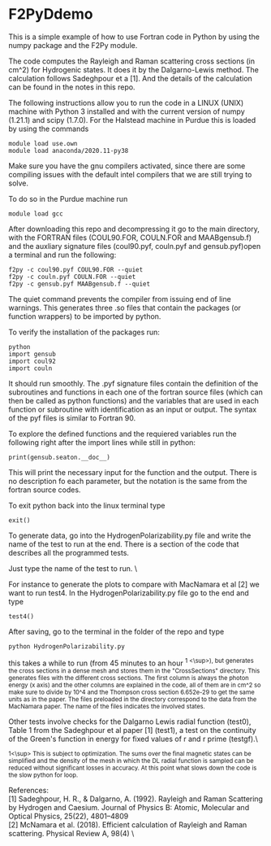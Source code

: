 # F2PyDdemo
This is a simple example of how to use Fortran code in Python by using the numpy package and the F2Py module.

The code computes the Rayleigh and Raman scattering cross sections (in cm^2) for Hydrogenic states. It does it by the Dalgarno-Lewis method. The calculation follows Sadeghpour et a [1]. And the details of the calculation can be found in the notes in this repo.

The following instructions allow you to run the code in a LINUX (UNIX) machine with Python 3 installed and with the current version of numpy (1.21.1) and scipy (1.7.0).
For the Halstead machine in Purdue this is loaded by using the commands 

```
module load use.own
module load anaconda/2020.11-py38
```
Make sure you have the gnu compilers activated, since there are some compiling issues with the default intel compilers that we are still trying to solve. 

To do so in the Purdue machine run

```
module load gcc
```

After downloading this repo and decompressing it go to the main directory, with the FORTRAN files (COUL90.FOR, COULN.FOR and MAABgensub.f) and the auxliary signature files (coul90.pyf, couln.pyf and gensub.pyf)open a terminal and run the following:

```
f2py -c coul90.pyf COUL90.FOR --quiet
f2py -c couln.pyf COULN.FOR --quiet
f2py -c gensub.pyf MAABgensub.f --quiet
```

The quiet command prevents the compiler from issuing end of line warnings. This generates three .so files that contain the packages (or function wrappers) to be imported by python.

To verify the installation of the packages run:

```
python
import gensub
import coul92
import couln
```

It should run smoothly. The .pyf signature files contain the definition of the subroutines and functions in each one of the fortran source files (which can then be called as python functions) and the variables that are used in each function or subroutine with identification as an input or output. The syntax of the pyf files is similar to Fortran 90. 

To explore the defined functions and the requiered variables run the following right after the import lines while still in python:

```
print(gensub.seaton.__doc__)
```

This will print the necessary input for the function and the output. There is no description fo each parameter, but the notation is the same from the fortran source codes. 

To exit python back into the linux terminal type 

```
exit()
```

To generate data, go into the HydrogenPolarizability.py file and write the name of the test to run at the end. There is a section of the code that describes all the programmed tests.

Just type the name of the test to run. \

For instance to generate the plots to compare with MacNamara et al [2] we want to run test4. In the HydrogenPolarizability.py file go to the end and type 

```
test4()
```

After saving, go to the terminal in the folder of the repo and type 

```
python HydrogenPolarizability.py
```
this takes a while to run (from 45 minutes to an hour <sup> 1 <\sup>), but generates the cross sections in a dense mesh and stores them in the "CrossSections" directory. This generates files with the different cross sections. The first column is always the photon energy (x axis) and the other columns are explained in the code, all of them are in cm^2 so make sure to divide by 10^4 and the Thompson cross section 6.652e-29 to get the same units as in the paper. The files preloaded in the directory correspond to the data from the MacNamara paper. The name of the files indicates the involved states. 

Other tests involve checks for the Dalgarno Lewis radial function (test0), Table 1 from the Sadeghpour et al paper [1] (test1), a test on the continuity of the Green's function in energy for fixed values of r and r prime (testgf).\

<sup>1<\sup> This is subject to optimization. The sums over the final magnetic states can be simplified and the density of the mesh in which the DL radial function is sampled can be reduced without significant losses in accuracy. At this point what slows down the code is the slow python for loop. 
  
  
  
References:\
[1] Sadeghpour, H. R., & Dalgarno, A. (1992). Rayleigh and Raman Scattering by Hydrogen and Caesium. Journal of Physics B: Atomic, Molecular and Optical Physics, 25(22), 4801–4809 \
[2] McNamara et al. (2018). Efficient calculation of Rayleigh and Raman scattering. Physical Review A, 98(4) \
